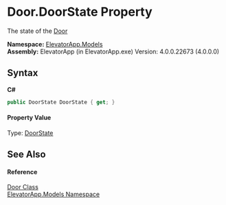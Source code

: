 # Door.DoorState Property 
 

The state of the <a href="T_ElevatorApp_Models_Door">Door</a>

**Namespace:**&nbsp;<a href="N_ElevatorApp_Models">ElevatorApp.Models</a><br />**Assembly:**&nbsp;ElevatorApp (in ElevatorApp.exe) Version: 4.0.0.22673 (4.0.0.0)

## Syntax

**C#**<br />
``` C#
public DoorState DoorState { get; }
```


#### Property Value
Type: <a href="T_ElevatorApp_Models_Enums_DoorState">DoorState</a>

## See Also


#### Reference
<a href="T_ElevatorApp_Models_Door">Door Class</a><br /><a href="N_ElevatorApp_Models">ElevatorApp.Models Namespace</a><br />